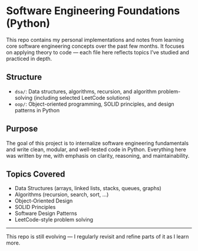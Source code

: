# Software Engineering Foundations (Python)

This repo contains my personal implementations and notes from learning core software engineering concepts over the past few months. It focuses on applying theory to code — each file here reflects topics I’ve studied and practiced in depth.

## Structure

- `dsa/`: Data structures, algorithms, recursion, and algorithm problem-solving (including selected LeetCode solutions)
- `oop/`: Object-oriented programming, SOLID principles, and design patterns in Python

## Purpose

The goal of this project is to internalize software engineering fundamentals and write clean, modular, and well-tested code in Python. Everything here was written by me, with emphasis on clarity, reasoning, and maintainability.

## Topics Covered

- Data Structures (arrays, linked lists, stacks, queues, graphs)
- Algorithms (recursion, search, sort, ...)
- Object-Oriented Design
- SOLID Principles
- Software Design Patterns
- LeetCode-style problem solving

---

This repo is still evolving — I regularly revisit and refine parts of it as I learn more.
